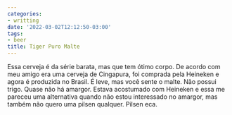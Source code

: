 ```yaml
---
categories:
- writting
date: '2022-03-02T12:12:50-03:00'
tags:
- beer
title: Tiger Puro Malte
---
```


Essa cerveja é da série barata, mas que tem ótimo corpo. De acordo com meu amigo era uma cerveja de Cingapura, foi comprada pela Heineken e agora é produzida no Brasil. É leve, mas você sente o malte. Não possui trigo. Quase não há amargor. Estava acostumado com Heineken e essa me pareceu uma alternativa quando não estou interessado no amargor, mas também não quero uma pilsen qualquer. Pilsen eca.